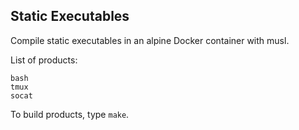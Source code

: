 ## Static Executables

Compile static executables in an alpine Docker container with musl.

List of products:

    bash
    tmux
    socat

To build products, type `make`.
